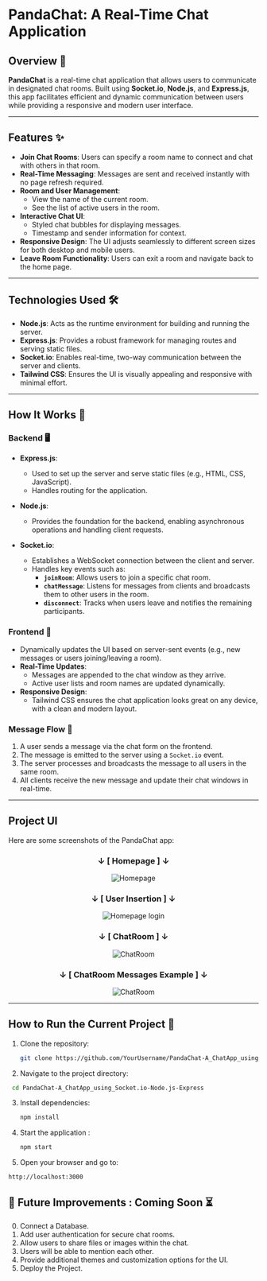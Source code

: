 # PandaChat: A Real-Time Chat Application

## Overview 📖
**PandaChat** is a real-time chat application that allows users to communicate in designated chat rooms. Built using **Socket.io**, **Node.js**, and **Express.js**, this app facilitates efficient and dynamic communication between users while providing a responsive and modern user interface.

---

## Features ✨
- **Join Chat Rooms**: Users can specify a room name to connect and chat with others in that room.
- **Real-Time Messaging**: Messages are sent and received instantly with no page refresh required.
- **Room and User Management**:
  - View the name of the current room.
  - See the list of active users in the room.
- **Interactive Chat UI**:
  - Styled chat bubbles for displaying messages.
  - Timestamp and sender information for context.
- **Responsive Design**: The UI adjusts seamlessly to different screen sizes for both desktop and mobile users.
- **Leave Room Functionality**: Users can exit a room and navigate back to the home page.

---

## Technologies Used 🛠️
- **Node.js**: Acts as the runtime environment for building and running the server.
- **Express.js**: Provides a robust framework for managing routes and serving static files.
- **Socket.io**: Enables real-time, two-way communication between the server and clients.
- **Tailwind CSS**: Ensures the UI is visually appealing and responsive with minimal effort.

---

## How It Works 🔄

### Backend 🖥️
- **Express.js**:
  - Used to set up the server and serve static files (e.g., HTML, CSS, JavaScript).
  - Handles routing for the application.

- **Node.js**:
  - Provides the foundation for the backend, enabling asynchronous operations and handling client requests.
  
- **Socket.io**:
  - Establishes a WebSocket connection between the client and server.
  - Handles key events such as:
    - **`joinRoom`**: Allows users to join a specific chat room.
    - **`chatMessage`**: Listens for messages from clients and broadcasts them to other users in the room.
    - **`disconnect`**: Tracks when users leave and notifies the remaining participants.

### Frontend 🎨
- Dynamically updates the UI based on server-sent events (e.g., new messages or users joining/leaving a room).
- **Real-Time Updates**:
  - Messages are appended to the chat window as they arrive.
  - Active user lists and room names are updated dynamically.
- **Responsive Design**:
  - Tailwind CSS ensures the chat application looks great on any device, with a clean and modern layout.

### Message Flow 📡
1. A user sends a message via the chat form on the frontend.
2. The message is emitted to the server using a `Socket.io` event.
3. The server processes and broadcasts the message to all users in the same room.
4. All clients receive the new message and update their chat windows in real-time.

---
## Project UI

Here are some screenshots of the PandaChat app:

<div align="center">

### ↓ [ Homepage ] ↓
![Homepage](https://github.com/Ahnuf-Karim-Chowdhury/PandaChat-A_ChatApp_using_Socket.io-Node.js-Express/blob/main/project%20ui/Screenshot%20(2604).png?raw=true)

### ↓ [ User Insertion ] ↓
![Homepage login](https://github.com/Ahnuf-Karim-Chowdhury/PandaChat-A_ChatApp_using_Socket.io-Node.js-Express/blob/main/project%20ui/Screenshot%20(2605).png?raw=true)

### ↓ [ ChatRoom ] ↓
![ChatRoom](https://github.com/Ahnuf-Karim-Chowdhury/PandaChat-A_ChatApp_using_Socket.io-Node.js-Express/blob/main/project%20ui/Screenshot%20(2606).png?raw=true)

### ↓ [ ChatRoom Messages Example ] ↓
![ChatRoom](https://github.com/Ahnuf-Karim-Chowdhury/PandaChat-A_ChatApp_using_Socket.io-Node.js-Express/blob/main/project%20ui/Screenshot%20(2608).png?raw=true)


</div>

---

## How to Run the Current Project 🚀
1. Clone the repository:
   ```bash
   git clone https://github.com/YourUsername/PandaChat-A_ChatApp_using_Socket.io-Node.js-Express.git
   ```
2. Navigate to the project directory:
  ```bash
   cd PandaChat-A_ChatApp_using_Socket.io-Node.js-Express
   ```
3. Install dependencies:
   ```bash
   npm install
   ```
4. Start the application :
   ```bash
   npm start
   ```
5. Open your browser and go to:
 ```bash
http://localhost:3000
   ```

## 🚧 Future Improvements : Coming Soon ⏳
0. Connect a Database.
1. Add user authentication for secure chat rooms.
2. Allow users to share files or images within the chat.
3. Users will be able to mention each other.
4.  Provide additional themes and customization options for the UI.
5.  Deploy the Project.
